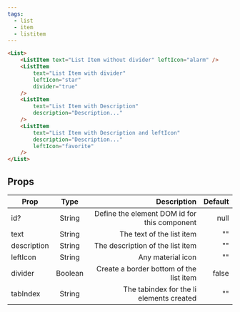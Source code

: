 ```yaml
---
tags:
  - list
  - item
  - listitem
---
```


<DisplayComponent>
<List>
<ListItem text="List Item without divider" leftIcon="alarm" />
<ListItem
text="List Item with divider"
leftIcon="star"
divider="true"
/>
<ListItem
text="List Item with Description"
description="Description..."
/>
<ListItem
text="List Item with Description and leftIcon"
description="Description..."
leftIcon="favorite"
/>
</List>
</DisplayComponent>

```html
<List>
    <ListItem text="List Item without divider" leftIcon="alarm" />
    <ListItem
        text="List Item with divider"
        leftIcon="star"
        divider="true"
    />
    <ListItem
        text="List Item with Description"
        description="Description..."
    />
    <ListItem
        text="List Item with Description and leftIcon"
        description="Description..."
        leftIcon="favorite"
    />
</List>
```
## Props

| Prop        | Type           | Description  | Default |
| ------------- |:-------------:| -----:| -----:|
| id? | String | Define the element DOM id for this component | null |
| text | String | The text of the list item | "" |
| description | String | The description of the list item | "" |
| leftIcon | String | Any material icon | "" |
| divider | Boolean | Create a border bottom of the list item | false |
| tabIndex | String | The tabindex for the li elements created | "" |